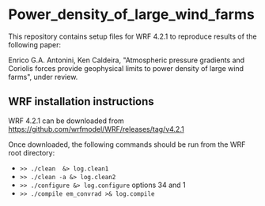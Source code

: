 # Power_density_of_large_wind_farms

This repository contains setup files for WRF 4.2.1 to reproduce results of the following paper:

Enrico G.A. Antonini, Ken Caldeira, "Atmospheric pressure gradients and Coriolis forces provide geophysical limits to power density of large wind farms", under review.

## WRF installation instructions

WRF 4.2.1 can be downloaded from https://github.com/wrfmodel/WRF/releases/tag/v4.2.1

Once downloaded, the following commands should be run from the WRF root directory:

* `>> ./clean  &> log.clean1`
* `>> ./clean -a &> log.clean2`
* `>> ./configure &> log.configure` options 34 and 1
* `>> ./compile em_convrad >& log.compile`

